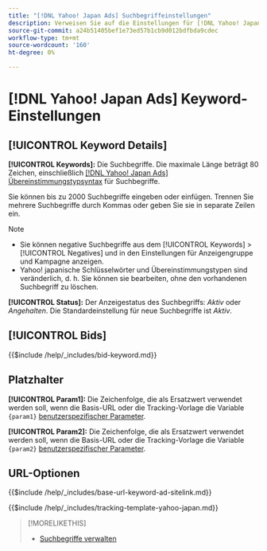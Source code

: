 ```yaml
---
title: "[!DNL Yahoo! Japan Ads] Suchbegriffeinstellungen"
description: Verweisen Sie auf die Einstellungen für [!DNL Yahoo! Japan Ads] Suchbegriffe.
source-git-commit: a24b51405bef1e73ed57b1cb9d012bdfbda9cdec
workflow-type: tm+mt
source-wordcount: '160'
ht-degree: 0%

---
```


# [!DNL Yahoo! Japan Ads] Keyword-Einstellungen

## [!UICONTROL Keyword Details]

**[!UICONTROL Keywords]:** Die Suchbegriffe. Die maximale Länge beträgt 80 Zeichen, einschließlich [[!DNL Yahoo! Japan Ads] Übereinstimmungstypsyntax](https://ads-help.yahoo.co.jp/yahooads/ss/articledetail?lan=en&amp;aid=27) für Suchbegriffe.

Sie können bis zu 2000 Suchbegriffe eingeben oder einfügen. Trennen Sie mehrere Suchbegriffe durch Kommas oder geben Sie sie in separate Zeilen ein.

>[!NOTE]
>
>* Sie können negative Suchbegriffe aus dem [!UICONTROL Keywords] > [!UICONTROL Negatives] und in den Einstellungen für Anzeigengruppe und Kampagne anzeigen.
>* Yahoo! japanische Schlüsselwörter und Übereinstimmungstypen sind veränderlich, d. h. Sie können sie bearbeiten, ohne den vorhandenen Suchbegriff zu löschen.

**[!UICONTROL Status]:** Der Anzeigestatus des Suchbegriffs: *Aktiv* oder *Angehalten*. Die Standardeinstellung für neue Suchbegriffe ist *Aktiv*.

## [!UICONTROL Bids]

<!-- **[!UICONTROL Bid]:** -->

{{$include /help/_includes/bid-keyword.md}}

## Platzhalter

**[!UICONTROL Param1]:** Die Zeichenfolge, die als Ersatzwert verwendet werden soll, wenn die Basis-URL oder die Tracking-Vorlage die Variable `{param1}` [benutzerspezifischer Parameter](https://ads-help.yahoo-net.jp/s/article/H000044803?language=en_US).

**[!UICONTROL Param2]:** Die Zeichenfolge, die als Ersatzwert verwendet werden soll, wenn die Basis-URL oder die Tracking-Vorlage die Variable `{param2}` [benutzerspezifischer Parameter](https://ads-help.yahoo-net.jp/s/article/H000044803?language=en_US).

## URL-Optionen

<!-- **[!UICONTROL Base URl]:** -->

{{$include /help/_includes/base-url-keyword-ad-sitelink.md}}

<!-- **[!UICONTROL Tracking Template]:** -->

{{$include /help/_includes/tracking-template-yahoo-japan.md}}

>[!MORELIKETHIS]
>
>* [Suchbegriffe verwalten](/help/search-social-commerce/campaign-management/campaigns/keyword-manage.md)
